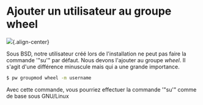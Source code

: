 # Ajouter un utilisateur au groupe wheel 
 
![](/linux_bsd/bsd-logo-full.png){.align-center} 
 
Sous BSD, notre utilisateur créé lors de l'installation ne peut pas 
faire la commande '"su'" par défaut. Nous devons l'ajouter au groupe 
*wheel*. Il s'agit d'une différence minuscule mais qui a une grande 
importance. 
 
``` bash 
$ pw groupmod wheel -m username 
``` 
 
Avec cette commande, vous pourriez effectuer la commande '"su'" comme de 
base sous GNU/Linux 
